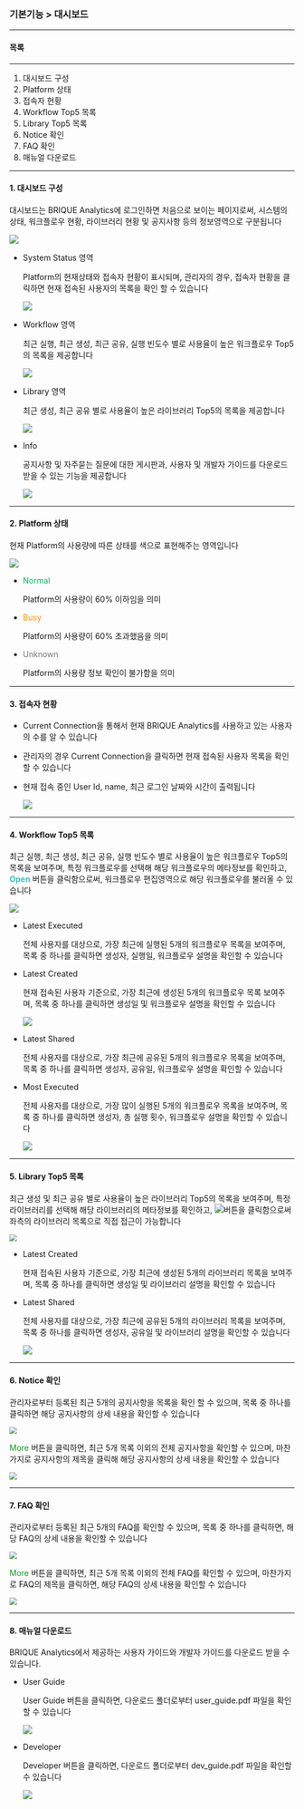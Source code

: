 ### 기본기능 > 대시보드



-----

#### 목록

-----

1. 대시보드 구성
2. Platform 상태
3. 접속자 현황
4. Workflow Top5 목록
5. Library Top5 목록
6. Notice 확인
7. FAQ 확인
8. 매뉴얼 다운로드



-----

#### 1. 대시보드 구성

대시보드는 BRIQUE Analytics에 로그인하면 처음으로 보이는 페이지로써, 시스템의 상태, 워크플로우 현황, 라이브러리 현황 및 공지사항 등의 정보영역으로 구분됩니다



![](./img/기본기능_01_대시보드-01.png)



- System Status 영역

  Platform의 현재상태와 접속자 현황이 표시되며, 관리자의 경우, 접속자 현황을 클릭하면 현재 접속된 사용자의 목록을 확인 할 수 있습니다

  ![](./img/기본기능_01_대시보드-02.png)

  

- Workflow 영역

  최근 실행, 최근 생성, 최근 공유, 실행 빈도수 별로 사용율이 높은 워크플로우 Top5의 목록을 제공합니다

  ![](./img/기본기능_01_대시보드-03.png)

  

- Library 영역

  최근 생성, 최근 공유 별로 사용율이 높은 라이브러리 Top5의 목록을 제공합니다

  ![](./img/기본기능_01_대시보드-04.png)

  

- Info

  공지사항 및 자주묻는 질문에 대한 게시판과, 사용자 및 개발자 가이드를 다운로드 받을 수 있는 기능을 제공합니다

  ![](./img/기본기능_01_대시보드-05.png)

  

-----

#### 2. Platform 상태

현재 Platform의 사용량에 따른 상태를 색으로 표현해주는 영역입니다

<img src="./img/기본기능_01_대시보드-06.png" style="align:center;" />



* <span style="color: rgba(0,181,97,1);">Normal</span>

  Platform의 사용량이 60% 이하임을 의미

* <span style="color:rgba(255,147,6,1)">Busy</span>

  Platform의 사용량이 60% 초과했음을 의미

* <span style="color:rgba(117,117,117,1)">Unknown</span>

  Platform의 사용량 정보 확인이 불가함을 의미



-----

#### 3. 접속자 현황

  * Current Connection을 통해서 현재 BRIQUE Analytics를 사용하고 있는 사용자의 수를 알 수 있습니다

  * 관리자의 경우 Current Connection을 클릭하면 현재 접속된 사용자 목록을 확인 할 수 있습니다

  * 현재 접속 중인 User Id, name, 최근 로그인 날짜와 시간이 출력됩니다

    <img src="./img/기본기능_01_대시보드-07.png" style="align:center;" />



-----

#### 4. Workflow Top5 목록

최근 실행, 최근 생성, 최근 공유, 실행 빈도수 별로 사용율이 높은 워크플로우 Top5의 목록을 보여주며, 특정 워크플로우를 선택해 해당 워크플로우의 메타정보를 확인하고, <span style="color:rgb(71, 186, 193);">**Open**</span> 버튼을 클릭함으로써, 워크플로우 편집영역으로 해당 워크플로우를 불러올 수 있습니다



![](./img/기본기능_01_대시보드-10.png)

  

- Latest Executed

  전체 사용자를 대상으로, 가장 최근에 실행된 5개의 워크플로우 목록을 보여주며, 목록 중 하나를 클릭하면 생성자, 실행일, 워크플로우 설명을 확인할 수 있습니다

  

- Latest Created

  현재 접속된 사용자 기준으로, 가장 최근에 생성된 5개의 워크플로우 목록 보여주며, 목록 중 하나를 클릭하면 생성일 및 워크플로우 설명을 확인할 수 있습니다

  <img src="./img/기본기능_01_대시보드-08.png" style="align:center;"  />

  

- Latest Shared

  전체 사용자를 대상으로, 가장 최근에 공유된 5개의 워크플로우 목록을 보여주며, 목록 중 하나를 클릭하면 생성자, 공유일, 워크플로우 설명을 확인할 수 있습니다

  

- Most Executed

  전체 사용자를 대상으로, 가장 많이 실행된 5개의 워크플로우 목록을 보여주며, 목록 중 하나를 클릭하면 생성자, 총 실행 횟수, 워크플로우 설명을 확인할 수 있습니다

  <img src="./img/기본기능_01_대시보드-09.png" style="align:center;" />



-----

#### 5. Library Top5 목록

최근 생성 및 최근 공유 별로 사용율이 높은 라이브러리 Top5의 목록을 보여주며, 특정 라이브러리를 선택해 해당 라이브러리의 메타정보를 확인하고, ![](./img/기본기능_01_대시보드-12.png)버튼을 클릭함으로써 좌측의 라이브러리 목록으로 직접 접근이 가능합니다

<img src="./img/기본기능_01_대시보드-13.png" style="zoom:80%; align:center" />



- Latest Created

  현재 접속된 사용자 기준으로, 가장 최근에 생성된 5개의 라이브러리 목록을 보여주며, 목록 중 하나를 클릭하면 생성일 및 라이브러리 설명을 확인할 수 있습니다

  

- Latest Shared

  전체 사용자를 대상으로, 가장 최근에 공유된 5개의 라이브러리 목록을 보여주며, 목록 중 하나를 클릭하면 생성자, 공유일 및 라이브러리 설명을 확인할 수 있습니다

  <img src="./img/기본기능_01_대시보드-11.png"  style="align:center;" />



-----

#### 6. Notice 확인

관리자로부터 등록된 최근 5개의 공지사항을 목록을 확인 할 수 있으며, 목록 중 하나를 클릭하면 해당 공지사항의 상세 내용을 확인할 수 있습니다

<img src="./img/기본기능_01_대시보드-14.png" style="zoom:80%;" />



<span style="color:#0F9C1F;">More</span> 버튼을 클릭하면, 최근 5개 목록 이외의 전체 공지사항을 확인할 수 있으며, 마찬가지로 공지사항의 제목을 클릭해 해당 공지사항의 상세 내용을 확인할 수 있습니다

<img src="./img/기본기능_01_대시보드-15.png" style="zoom:80%;" />



-----

#### 7. FAQ 확인

관리자로부터 등록된 최근 5개의 FAQ를 확인할 수 있으며, 목록 중 하나를 클릭하면, 해당 FAQ의 상세 내용을 확인할 수 있습니다

<img src="./img/기본기능_01_대시보드-16.png" style="zoom:80%;" />



<span style="color:#0F9C1F;">More</span> 버튼을 클릭하면, 최근 5개 목록 이외의 전체 FAQ를 확인할 수 있으며, 마찬가지로 FAQ의 제목을 클릭하면, 해당 FAQ의 상세 내용을 확인할 수 있습니다

<img src="./img/기본기능_01_대시보드-17.png" style="zoom:80%;" />



-----

#### 8. 매뉴얼 다운로드

BRIQUE Analytics에서 제공하는 사용자 가이드와 개발자 가이드를 다운로드 받을 수 있습니다.



- User Guide

  User Guide 버튼을 클릭하면, 다운로드 폴더로부터 user_guide.pdf 파일을 확인할 수 있습니다

  <img src="./img/기본기능_01_대시보드-18.png"  style="align:center;" />

  

- Developer

  Developer 버튼을  클릭하면, 다운로드 폴더로부터 dev_guide.pdf 파일을 확인할 수 있습니다

  <img src="./img/기본기능_01_대시보드-19.png"  style="align:center;" />



